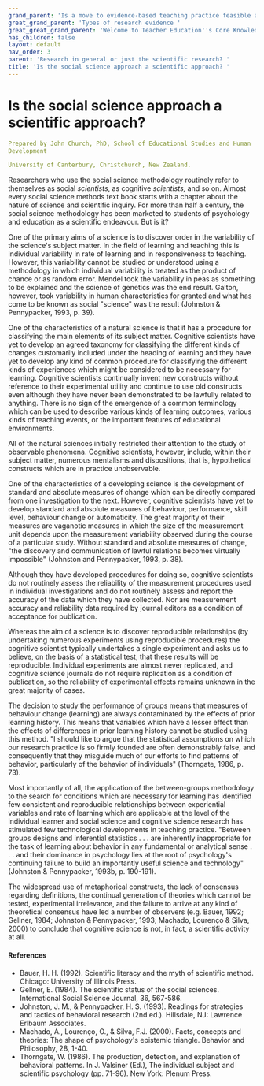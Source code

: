```yaml
---
grand_parent: 'Is a move to evidence-based teaching practice feasible at this time? '
great_grand_parent: 'Types of research evidence '
great_great_grand_parent: 'Welcome to Teacher Education''s Core Knowledge and Skills.'
has_children: false
layout: default
nav_order: 3
parent: 'Research in general or just the scientific research? '
title: 'Is the social science approach a scientific approach? '
---
```

# Is the social science approach a scientific approach?


```yaml
Prepared by John Church, PhD, School of Educational Studies and Human
Development

University of Canterbury, Christchurch, New Zealand.
```


Researchers who use the social science methodology routinely refer to
themselves as social *scientists*, as cognitive *scientists,* and so on.
Almost every social science methods text book starts with a chapter
about the nature of science and scientific inquiry. For more than half a
century, the social science methodology has been marketed to students of
psychology and education as a scientific endeavour. But is it?

One of the primary aims of a science is to discover order in the
variability of the science's subject matter. In the field of learning
and teaching this is individual variability in rate of learning and in
responsiveness to teaching. However, this variability cannot be studied
or understood using a methodology in which individual variability is
treated as the product of chance or as random error. Mendel took the
variability in peas as something to be explained and the science of
genetics was the end result. Galton, however, took variability in human
characteristics for granted and what has come to be known as social
"science" was the result (Johnston & Pennypacker, 1993, p. 39).

One of the characteristics of a natural science is that it has a
procedure for classifying the main elements of its subject matter.
Cognitive scientists have yet to develop an agreed taxonomy for
classifying the different kinds of changes customarily included under
the heading of learning and they have yet to develop any kind of common
procedure for classifying the different kinds of experiences which might
be considered to be necessary for learning. Cognitive scientists
continually invent new constructs without reference to their
experimental utility and continue to use old constructs even although
they have never been demonstrated to be lawfully related to anything.
There is no sign of the emergence of a common terminology which can be
used to describe various kinds of learning outcomes, various kinds of
teaching events, or the important features of educational environments.

All of the natural sciences initially restricted their attention to the
study of observable phenomena. Cognitive scientists, however, include,
within their subject matter, numerous mentalisms and dispositions, that
is, hypothetical constructs which are in practice unobservable.

One of the characteristics of a developing science is the development of
standard and absolute measures of change which can be directly compared
from one investigation to the next. However, cognitive scientists have
yet to develop standard and absolute measures of behaviour, performance,
skill level, behaviour change or automaticity. The great majority of
their measures are vaganotic measures in which the size of the
measurement unit depends upon the measurement variability observed
during the course of a particular study. Without standard and absolute
measures of change, "the discovery and communication of lawful relations
becomes virtually impossible" (Johnston and Pennypacker, 1993, p. 38).

Although they have developed procedures for doing so, cognitive
scientists do not routinely assess the reliability of the measurement
procedures used in individual investigations and do not routinely assess
and report the accuracy of the data which they have collected. Nor are
measurement accuracy and reliability data required by journal editors as
a condition of acceptance for publication.

Whereas the aim of a science is to discover reproducible relationships
(by undertaking numerous experiments using reproducible procedures) the
cognitive scientist typically undertakes a single experiment and asks us
to believe, on the basis of a statistical test, that these results will
be reproducible. Individual experiments are almost never replicated, and
cognitive science journals do not require replication as a condition of
publication, so the reliability of experimental effects remains unknown
in the great majority of cases.

The decision to study the performance of groups means that measures of
behaviour change (learning) are always contaminated by the effects of
prior learning history. This means that variables which have a lesser
effect than the effects of differences in prior learning history cannot
be studied using this method. "I should like to argue that the
statistical assumptions on which our research practice is so firmly
founded are often demonstrably false, and consequently that they
misguide much of our efforts to find patterns of behavior, particularly
of the behavior of individuals" (Thorngate, 1986, p. 73).

Most importantly of all, the application of the between-groups
methodology to the search for conditions which are necessary for
learning has identified few consistent and reproducible relationships
between experiential variables and rate of learning which are applicable
at the level of the individual learner and social science and cognitive
science research has stimulated few technological developments in
teaching practice. "Between groups designs and inferential statistics .
. . are inherently inappropriate for the task of learning about behavior
in any fundamental or analytical sense . . . and their dominance in
psychology lies at the root of psychology\'s continuing failure to build
an importantly useful science and technology" (Johnston & Pennypacker,
1993b, p. 190-191).

The widespread use of metaphorical constructs, the lack of consensus
regarding definitions, the continual generation of theories which cannot
be tested, experimental irrelevance, and the failure to arrive at any
kind of theoretical consensus have led a number of observers (e.g.
Bauer, 1992; Gellner, 1984; Johnston & Pennypacker, 1993; Machado,
Lourenço & Silva, 2000) to conclude that cognitive science is not, in
fact, a scientific activity at all.


#### References

-   Bauer, H. H. (1992). Scientific literacy and the myth of scientific
    method. Chicago: University of Illinois Press.
-   Gellner, E. (1984). The scientific status of the social sciences.
    International Social Science Journal, 36, 567-586.
-   Johnston, J. M., & Pennypacker, H. S. (1993). Readings for
    strategies and tactics of behavioral research (2nd ed.). Hillsdale,
    NJ: Lawrence Erlbaum Associates.
-   Machado, A., Lourenço, O., & Silva, F.J. (2000). Facts, concepts and
    theories: The shape of psychology\'s epistemic triangle. Behavior
    and Philosophy, 28, 1-40.
-   Thorngate, W. (1986). The production, detection, and explanation of
    behavioral patterns. In J. Valsiner (Ed.), The individual subject
    and scientific psychology (pp. 71-96). New York: Plenum Press.
